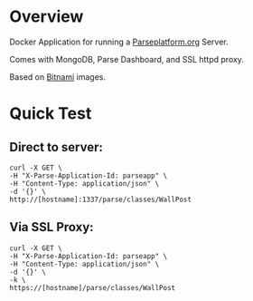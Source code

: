 # Overview

Docker Application for running a [Parseplatform.org](http://parseplatform.org) Server.

Comes with MongoDB, Parse Dashboard, and SSL httpd proxy.

Based on [Bitnami](https://bitnami.com/stack/parse/containers) images.

# Quick Test

## Direct to server:

```
curl -X GET \
-H "X-Parse-Application-Id: parseapp" \
-H "Content-Type: application/json" \
-d '{}' \
http://[hostname]:1337/parse/classes/WallPost
```

## Via SSL Proxy:

```
curl -X GET \
-H "X-Parse-Application-Id: parseapp" \
-H "Content-Type: application/json" \
-d '{}' \
-k \
https://[hostname]/parse/classes/WallPost
```
